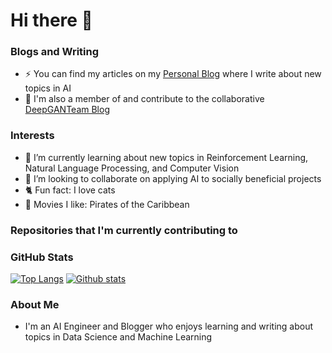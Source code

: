 # Hi there 👋

### Blogs and Writing
- :zap: You can find my articles on my [Personal Blog](https://medium.com/@mike-12) where I write about new topics in AI
- :star2: I'm also a member of and contribute to the collaborative [DeepGANTeam Blog](https://deepganteam.medium.com/)

### Interests
- 🌱 I’m currently learning about new topics in Reinforcement Learning, Natural Language Processing, and Computer Vision
- 👯 I’m looking to collaborate on applying AI to socially beneficial projects
- :cat2: Fun fact: I love cats
- :movie_camera: Movies I like: Pirates of the Caribbean
<!--
- :palm_tree: I’m looking for help with learning about Neuroscience
-->

### Repositories that I'm currently contributing to
<!--
- :star: In my [AI Blog's repo](https://github.com/mswang12/Blog), I learn about and explore new and exciting topics in AI
-->

<!--
[![Blog Repo](https://github-readme-stats.vercel.app/api/pin/?username=mswang12&repo=Blog)](https://github.com/mswang12/Blog)
[![DeepLearningDemos Repo](https://github-readme-stats.vercel.app/api/pin/?username=wileyw&repo=DeepLearningDemos&show_owner=true)](https://github.com/wileyw/DeepLearningDemos)
-->

### GitHub Stats
[![Top Langs](https://github-readme-stats.vercel.app/api/top-langs/?username=mswang12)](https://github.com/anuraghazra/github-readme-stats)
[![Github stats](https://github-readme-stats.vercel.app/api?username=mswang12&show_icons=true&line_height=27&include_all_commits=true&hide_rank=true)](https://github.com/anuraghazra/github-readme-stats)

### About Me
- I'm an AI Engineer and Blogger who enjoys learning and writing about topics in Data Science and Machine Learning


<!--
**mswang12/mswang12** is a ✨ _special_ ✨ repository because its `README.md` (this file) appears on your GitHub profile.

Here are some ideas to get you started:

- 🔭 I’m currently working on ...
- 🌱 I’m currently learning ...
- 👯 I’m looking to collaborate on ...
- 🤔 I’m looking for help with ...
- 💬 Ask me about ...
- 📫 How to reach me: ...
- 😄 Pronouns: ...
- ⚡ Fun fact: ...

# Resources:
https://towardsdatascience.com/build-a-stunning-readme-for-your-github-profile-9b80434fe5d7
-->
